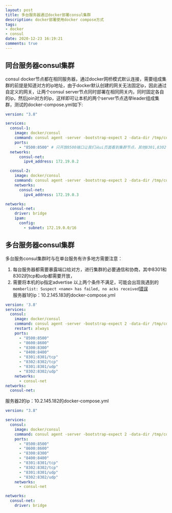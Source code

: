 ```yaml
---
layout: post
title: 多台服务器通过docker部署consul集群
description: docker部署使用docker compose方式
tags:
- docker
- consul
date: 2020-12-23 16:19:21
comments: true
---
```


## 同台服务器consul集群
consul docker节点都在相同服务器，通过docker网桥模式默认连接，需要组成集群的前提是知道对方的ip地址，由于docker默认创建的网关无法固定ip，因此通过自定义的网关，让两个consul server节点同时部署在相同网关内，同时固定各自的ip，然后join对方的ip，这样即可让本机的两个server节点选举leader组成集群，测试的docker-compose.yml如下:

```yml
version: "3.8"

services:
  consul-1:
    image: docker/consul
    command: consul agent -server -bootstrap-expect 2 -data-dir /tmp/consul -node node1 -bind 172.19.0.2 -retry-join 172.19.0.3 -datacenter dc -client=0.0.0.0 -ui
    ports:
      - "8500:8500" # 只开放8500端口让我们从ui页面看到集群节点，其他8301,8302等端口无需开放，因为同一个网段内，因此直接可以访问对方的端口
  networks:
      consul-net:
        ipv4_address: 172.19.0.2

  consul-2:
    image: docker/consul
    command: consul agent -server -bootstrap-expect 2 -data-dir /tmp/consul -node node2 -bind 172.19.0.3 -retry-join 172.19.0.2 -datacenter dc -client=0.0.0.0 -ui
    networks:
      consul-net:
        ipv4_address: 172.19.0.3

networks:
  consul-net:
    driver: bridge
    ipam:
      config:
        - subnet: 172.19.0.0/16

```
## 多台服务器consul集群
多台服务consul集群时与在单台服务有许多地方需要注意：
1. 每台服务器都需要暴露端口给对方，进行集群的必要通信和协商，其中8301和8302的tcp和udp都需要开放，
2. 需要将本机的ip指定advertise
以上两个条件不满足，可能会出现我遇到的`memberlist: Suspect <name> has failed, no acks received`[错误](https://github.com/hashicorp/consul/issues/953)  
服务器1的ip：10.2.145.183的docker-compose.yml
```yml
version: '3.8'
services:
  consul:
    image: docker/consul
    command: consul agent -server -bootstrap-expect 2 -data-dir /tmp/consul -node 10.2.145.183 -advertise 10.2.145.183 -retry-join 10.2.145.182 -datacenter dc -client=0.0.0.0 -ui
    restart: always
    ports:
      - "8500:8500"
      - "8600:8600"
      - "8300:8300"
      - "8400:8400"
      - "8301:8301/tcp"
      - "8302:8302/tcp"
      - "8301:8301/udp"
      - "8302:8302/udp"
    networks:
      - consul-net
networks:
  consul-net:
```

服务器2的ip：10.2.145.182的docker-compose.yml 
```yml
version: "3.8"

services:
  consul:
    image: docker/consul
    command: consul agent -server -bootstrap-expect 2 -data-dir /tmp/consul -node 10.2.145.182 -advertise 10.2.145.182 -retry-join 10.2.145.183 -datacenter iot -client=0.0.0.0 -ui
    ports:
      - "8500:8500"
      - "8600:8600"
      - "8300:8300"
      - "8400:8400"
      - "8301:8301/tcp"
      - "8302:8302/tcp"
      - "8301:8301/udp"
      - "8302:8302/udp"
    networks:
      - consul-net

networks:
  consul-net:
    driver: bridge
```

